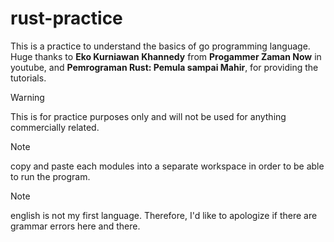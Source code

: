 # rust-practice

This is a practice to understand the basics of go programming language. Huge thanks to **Eko Kurniawan Khannedy** from **Progammer Zaman Now** in youtube, and **Pemrograman Rust: Pemula sampai Mahir**, for providing the tutorials.

> [!WARNING]
> This is for practice purposes only and will not be used for anything commercially related.

> [!NOTE]
> copy and paste each modules into a separate workspace in order to be able to run the program.

> [!NOTE]
> english is not my first language. Therefore, I'd like to apologize if there are grammar errors here and there.
